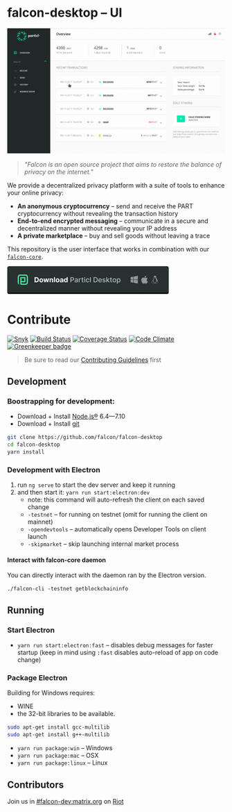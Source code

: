 # falcon-desktop – UI

![UI Preview](preview.gif)

> *"Falcon is an open source project that aims to restore the balance of privacy on the internet."*

We provide a decentralized privacy platform with a suite of tools to enhance your online privacy:

* **An anonymous cryptocurrency** – send and receive the PART cryptocurrency without revealing the transaction history
* **End-to-end encrypted messaging** – communicate in a secure and decentralized manner without revealing your IP address
* **A private marketplace** – buy and sell goods without leaving a trace

This repository is the user interface that works in combination with our [`falcon-core`](https://github.com/falcon/falcon-core).

[![Download the packaged wallet for Mac, Windows and Linux](download-button.png)](https://github.com/falcon/falcon-desktop/releases)

# Contribute

[![Snyk](https://snyk.io/test/github/falcon/falcon-desktop/badge.svg)](https://snyk.io/test/github/falcon/falcon-desktop)
[![Build Status](https://travis-ci.org/falcon/falcon-desktop.svg?branch=master)](https://travis-ci.org/falcon/falcon-desktop)
[![Coverage Status](https://coveralls.io/repos/github/falcon/falcon-desktop/badge.svg?branch=master)](https://coveralls.io/github/falcon/falcon-desktop?branch=master)
[![Code Climate](https://codeclimate.com/github/falcon/falcon-desktop/badges/gpa.svg)](https://codeclimate.com/github/falcon/falcon-desktop)
[![Greenkeeper badge](https://badges.greenkeeper.io/falcon/falcon-desktop.svg)](https://greenkeeper.io/)

> Be sure to read our [Contributing Guidelines](CONTRIBUTING.md) first

## Development

### Boostrapping for development:

* Download + Install [Node.js®](https://nodejs.org/) 6.4—7.10
* Download + Install [git](https://git-scm.com/)

```bash
git clone https://github.com/falcon/falcon-desktop
cd falcon-desktop
yarn install
```

### Development with Electron

1. run `ng serve` to start the dev server and keep it running
2. and then start it: `yarn run start:electron:dev`
   * note: this command will auto-refresh the client on each saved change
   * `-testnet` – for running on testnet (omit for running the client on mainnet)
   * `-opendevtools` – automatically opens Developer Tools on client launch
   * `-skipmarket` – skip launching internal market process

#### Interact with falcon-core daemon

You can directly interact with the daemon ran by the Electron version.

```
./falcon-cli -testnet getblockchaininfo
```

## Running

### Start Electron

* `yarn run start:electron:fast` – disables debug messages for faster startup (keep in mind using `:fast` disables auto-reload of app on code change)

### Package Electron

Building for Windows requires:
* WINE
* the 32-bit libraries to be available.

```bash
sudo apt-get install gcc-multilib
sudo apt-get install g++-multilib
```


* `yarn run package:win` – Windows
* `yarn run package:mac` – OSX
* `yarn run package:linux` – Linux

## Contributors

Join us in [#falcon-dev:matrix.org](https://riot.im/app/#/room/#falcon-dev:matrix.org) on [Riot](https://riot.im)
